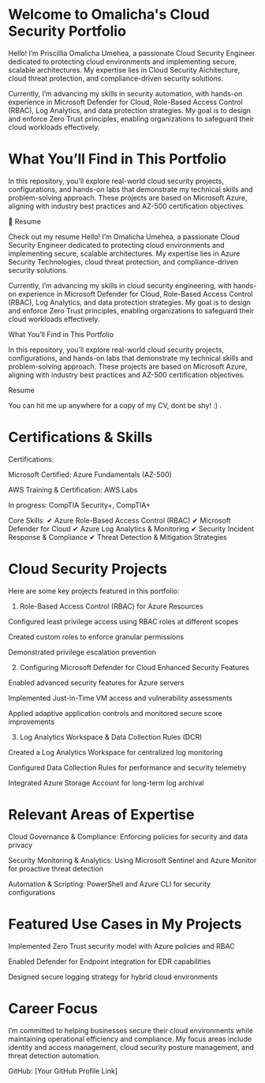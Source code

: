 # Welcome to Omalicha's Cloud Security Portfolio
Hello! I’m Priscillia Omalicha Umehea, a passionate Cloud Security Engineer dedicated to protecting cloud environments and implementing secure, scalable architectures. My expertise lies in Cloud Security Aichitecture, cloud threat protection, and compliance-driven security solutions.

Currently, I’m advancing my skills in security automation, with hands-on experience in Microsoft Defender for Cloud, Role-Based Access Control (RBAC), Log Analytics, and data protection strategies. My goal is to design and enforce Zero Trust principles, enabling organizations to safeguard their cloud workloads effectively.

# What You’ll Find in This Portfolio

In this repository, you’ll explore real-world cloud security projects, configurations, and hands-on labs that demonstrate my technical skills and problem-solving approach. These projects are based on Microsoft Azure, aligning with industry best practices and AZ-500 certification objectives.

📁 Resume

Check out my resume Hello! I’m Omalicha Umehea, a passionate Cloud Security Engineer dedicated to protecting cloud environments and implementing secure, scalable architectures. My expertise lies in Azure Security Technologies, cloud threat protection, and compliance-driven security solutions.

Currently, I’m advancing my skills in cloud security engineering, with hands-on experience in Microsoft Defender for Cloud, Role-Based Access Control (RBAC), Log Analytics, and data protection strategies. My goal is to design and enforce Zero Trust principles, enabling organizations to safeguard their cloud workloads effectively.

What You’ll Find in This Portfolio

In this repository, you’ll explore real-world cloud security projects, configurations, and hands-on labs that demonstrate my technical skills and problem-solving approach. These projects are based on Microsoft Azure, aligning with industry best practices and AZ-500 certification objectives.

 Resume

You can hit me up anywhere for a copy of my CV, dont be shy! :)
.

# Certifications & Skills

Certifications:

Microsoft Certified: Azure Fundamentals (AZ-500)

AWS Training & Certification: AWS Labs

In progress: CompTIA Security+, CompTIA+

Core Skills:
✔ Azure Role-Based Access Control (RBAC)
✔ Microsoft Defender for Cloud
✔ Azure Log Analytics & Monitoring
✔ Security Incident Response & Compliance
✔ Threat Detection & Mitigation Strategies

# Cloud Security Projects

Here are some key projects featured in this portfolio:

1. Role-Based Access Control (RBAC) for Azure Resources

Configured least privilege access using RBAC roles at different scopes

Created custom roles to enforce granular permissions

Demonstrated privilege escalation prevention

2. Configuring Microsoft Defender for Cloud Enhanced Security Features

Enabled advanced security features for Azure servers

Implemented Just-in-Time VM access and vulnerability assessments

Applied adaptive application controls and monitored secure score improvements

3. Log Analytics Workspace & Data Collection Rules (DCR)

Created a Log Analytics Workspace for centralized log monitoring

Configured Data Collection Rules for performance and security telemetry

Integrated Azure Storage Account for long-term log archival

# Relevant Areas of Expertise

Cloud Governance & Compliance: Enforcing policies for security and data privacy

Security Monitoring & Analytics: Using Microsoft Sentinel and Azure Monitor for proactive threat detection

Automation & Scripting: PowerShell and Azure CLI for security configurations

# Featured Use Cases in My Projects

Implemented Zero Trust security model with Azure policies and RBAC

Enabled Defender for Endpoint integration for EDR capabilities

Designed secure logging strategy for hybrid cloud environments

# Career Focus

I’m committed to helping businesses secure their cloud environments while maintaining operational efficiency and compliance. My focus areas include identity and access management, cloud security posture management, and threat detection automation.



GitHub: [Your GitHub Profile Link]
